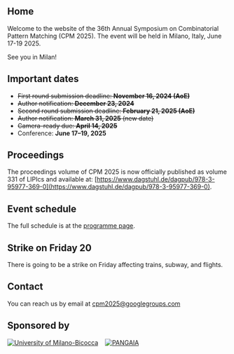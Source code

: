 ## Home

Welcome to the website of the 36th Annual Symposium on Combinatorial Pattern Matching (CPM 2025).
The event will be held in Milano, Italy, June 17-19 2025.

See you in Milan!


## Important dates

*  ~~First round submission deadline: **November 16, 2024 (AoE)**~~
*  ~~Author notification: **December 23, 2024**~~
*  ~~Second round submission deadline: **February 21, 2025 (AoE)**~~
*  ~~Author notification: **March 31, 2025** (new date)~~
*  ~~Camera-ready due:  **April 14, 2025**~~
*  Conference: **June 17–19, 2025**

## Proceedings

The proceedings volume of CPM 2025 is now officially published as volume 331 of LIPIcs and available at: [https://www.dagstuhl.de/dagpub/978-3-95977-369-0](https://www.dagstuhl.de/dagpub/978-3-95977-369-0).

## Event schedule

The full schedule is at the [programme page](https://cpm2025.pangenome.eu/p/programme/).

## Strike on Friday 20

There is going to be a strike on Friday affecting trains, subway, and flights.

## Contact

You can reach us by email at cpm2025@googlegroups.com

## Sponsored by

[![University of Milano-Bicocca](unimib.png)](https://www.unimib.it) &nbsp;&nbsp; [![PANGAIA](pangaia-logo-trimmed.png)](https://www.pangenome.eu)
